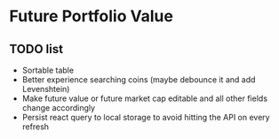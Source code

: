 # Future Portfolio Value

## TODO list

- Sortable table
- Better experience searching coins (maybe debounce it and add Levenshtein)
- Make future value or future market cap editable and all other fields change accordingly
- Persist react query to local storage to avoid hitting the API on every refresh

